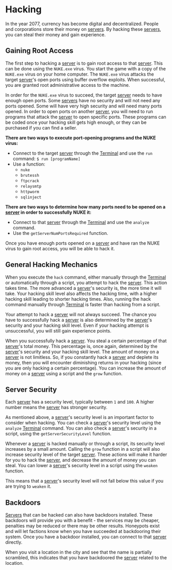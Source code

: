 # Hacking

In the year 2077, currency has become digital and decentralized.
People and corporations store their money on [servers](servers.md).
By hacking these [servers](servers.md), you can steal their money and gain experience.

## Gaining Root Access

The first step to hacking a [server](servers.md) is to gain root access to that [server](servers.md).
This can be done using the `NUKE.exe` virus.
You start the game with a copy of the `NUKE.exe` virus on your home computer.
The `NUKE.exe` virus attacks the target [server](servers.md)'s open ports using buffer overflow exploits.
When successful, you are granted root administrative access to the machine.

In order for the `NUKE.exe` virus to succeed, the target [server](servers.md) needs to have enough open ports.
Some [servers](servers.md) have no security and will not need any ports opened.
Some will have very high security and will need many ports opened.
In order to open ports on another [server](servers.md), you will need to run programs that attack the [server](servers.md) to open specific ports.
These programs can be coded once your hacking skill gets high enough, or they can be purchased if you can find a seller.

**There are two ways to execute port-opening programs and the NUKE virus:**

- Connect to the target [server](servers.md) through the [Terminal](terminal.md) and use the `run` command: `$ run [programName]`
- Use a function:
  - `nuke`
  - `brutessh`
  - `ftpcrack`
  - `relaysmtp`
  - `httpworm`
  - `sqlinject`

**There are two ways to determine how many ports need to be opened
on a [server](servers.md) in order to successfully NUKE it:**

- Connect to that [server](servers.md) through the [Terminal](terminal.md) and use the `analyze` command.
- Use the `getServerNumPortsRequired` function.

Once you have enough ports opened on a [server](servers.md) and have ran the NUKE virus to gain root access, you will be able to hack it.

## General Hacking Mechanics

When you execute the `hack` command, either manually through the [Terminal](terminal.md) or automatically through a script, you attempt to hack the [server](servers.md).
This action takes time.
The more advanced a [server](servers.md)'s security is, the more time it will take.
Your hacking skill level also affects the hacking time, with a higher hacking skill leading to shorter hacking times.
Also, running the hack command manually through [Terminal](terminal.md)
is faster than hacking from a script.

Your attempt to hack a [server](servers.md) will not always succeed.
The chance you have to successfully hack a [server](servers.md) is also determined by the [server](servers.md)'s security and your hacking skill level.
Even if your hacking attempt is unsuccessful, you will still gain experience points.

When you successfully hack a [server](servers.md).
You steal a certain percentage of that [server](servers.md)'s total money.
This percentage is, once again, determined by the [server](servers.md)'s security and your hacking skill level.
The amount of money on a [server](servers.md) is not limitless.
So, if you constantly hack a [server](servers.md) and deplete its money, then you will encounter diminishing returns in your hacking (since you are only hacking a certain percentage).
You can increase the amount of money on a [server](servers.md) using a script and the `grow` function.

## Server Security

Each [server](servers.md) has a security level, typically between `1` and `100`.
A higher number means the [server](servers.md) has stronger security.

As mentioned above, a [server](servers.md)'s security level is an important factor to consider when hacking.
You can check a [server](servers.md)'s security level using the `analyze` [Terminal](terminal.md) command.
You can also check a [server](servers.md)'s security in a script, using the `getServerSecurityLevel` function.

Whenever a [server](servers.md) is hacked manually or through a script, its security level increases by a small amount.
Calling the `grow` function in a script will also increase security level of the target [server](servers.md).
These actions will make it harder for you to hack the [server](servers.md), and decrease the amount of money you can steal.
You can lower a [server](servers.md)'s security level in a script using the `weaken` function.

This means that a [server](servers.md)'s security level will not fall below this value if you are trying to `weaken` it.

## Backdoors

[Servers](servers.md) that can be hacked can also have backdoors installed.
These backdoors will provide you with a benefit - the services may be cheaper, penalties may be reduced or there may be other results.
Honeypots exist and will let factions know when you have succeeded at backdooring their system.
Once you have a backdoor installed, you can connect to that [server](servers.md) directly.

When you visit a location in the city and see that the name is partially scrambled, this indicates that you have backdoored the [server](servers.md) related to the location.
